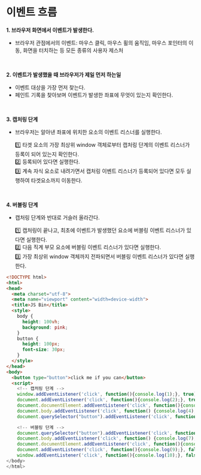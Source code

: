 # 이벤트 흐름

**1. 브라우저 화면에서 이벤트가 발생한다.**

- 브라우저 관점에서의 이벤트: 마우스 클릭, 마우스 휠의 움직임, 마우스 포인터의 이동, 화면을 터치하는 등 모든 종류의 사용자 제스처

<br>

**2. 이벤트가 발생했을 때 브라우저가 제일 먼저 하는일**

- 이벤트 대상을 가장 먼저 찾는다.
- 페인트 기록을 찾아보며 이벤트가 발생한 좌표에 무엇이 있는지 확인한다.

<br>

**3. 캡처링 단계**

- 브라우저는 알아낸 좌표에 위치한 요소의 이벤트 리스너를 실행한다.

  1️⃣ 타겟 요소의 가장 최상위 window 객체로부터 캡처링 단계의 이벤트 리스너가 등록이 되어 있는지 확인한다.  
  2️⃣ 등록되어 있다면 실행한다.  
  3️⃣ 계속 자식 요소로 내려가면서 캡처링 이벤트 리스너가 등록되어 있다면 모두 실행하여 타겟요소까지 이동한다.

<br>

**4. 버블링 단계**

- 캡처링 단계와 반대로 거슬러 올라간다.

  1️⃣ 캡처링이 끝나고, 최초에 이벤트가 발생했던 요소에 버블링 이벤트 리스너가 있다면 실행한다.  
  2️⃣ 다음 직계 부모 요소에 버블링 이벤트 리스너가 있다면 실행한다.  
  3️⃣ 가장 최상위 window 객체까지 전파되면서 버블링 이벤트 리스너가 있다면 실행한다.

```HTML
<!DOCTYPE html>
<html>
<head>
  <meta charset="utf-8">
  <meta name="viewport" content="width=device-width">
  <title>JS Bin</title>
  <style>
    body {
      height: 100vh;
      background: pink;
    }
    button {
      height: 100px;
      font-size: 30px;
    }
  </style>
</head>
<body>
  <button type="button">click me if you can</button>
  <script>
    <!-- 캡처링 단계 -->
    window.addEventListener('click', function(){console.log(1);}, true);
    document.addEventListener('click', function(){console.log(2);}, true);
    document.documentElement.addEventListener('click', function(){console.log(3);}, true);
    document.body.addEventListener('click', function() {console.log(4);}, true);
    document.querySelector("button").addEventListener('click', function() {console.log(5);}, true);

    <!-- 버블링 단계 -->
    document.querySelector("button").addEventListener('click', function() {console.log(6);}, false);
    document.body.addEventListener('click', function() {console.log(7);}, false);
    document.documentElement.addEventListener('click', function(){console.log(8);}, false);
    document.addEventListener('click', function(){console.log(9);}, false);
    window.addEventListener('click', function(){console.log(10);}, false);
</body>
</html>
```
